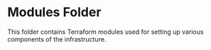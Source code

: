 # Modules Folder

This folder contains Terraform modules used for setting up various components of the infrastructure.
